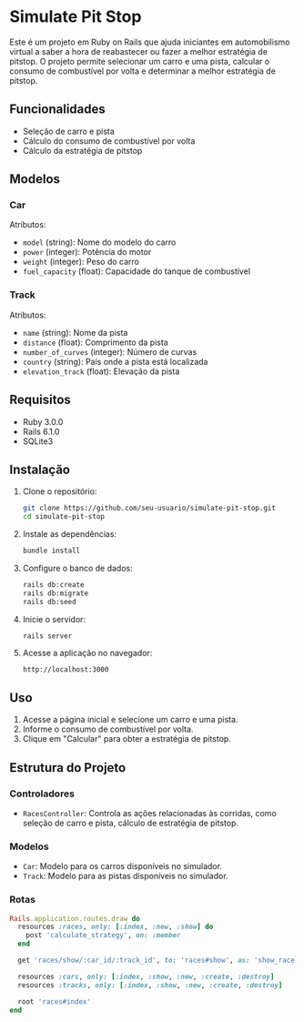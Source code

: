 # Simulate Pit Stop

Este é um projeto em Ruby on Rails que ajuda iniciantes em automobilismo virtual a saber a hora de reabastecer ou fazer a melhor estratégia de pitstop. O projeto permite selecionar um carro e uma pista, calcular o consumo de combustível por volta e determinar a melhor estratégia de pitstop.

## Funcionalidades

- Seleção de carro e pista
- Cálculo do consumo de combustível por volta
- Cálculo da estratégia de pitstop

## Modelos

### Car

Atributos:
- `model` (string): Nome do modelo do carro
- `power` (integer): Potência do motor
- `weight` (integer): Peso do carro
- `fuel_capacity` (float): Capacidade do tanque de combustível

### Track

Atributos:
- `name` (string): Nome da pista
- `distance` (float): Comprimento da pista
- `number_of_curves` (integer): Número de curvas
- `country` (string): País onde a pista está localizada
- `elevation_track` (float): Elevação da pista

## Requisitos

- Ruby 3.0.0
- Rails 6.1.0
- SQLite3

## Instalação

1. Clone o repositório:

    ```bash
    git clone https://github.com/seu-usuario/simulate-pit-stop.git
    cd simulate-pit-stop
    ```

2. Instale as dependências:

    ```bash
    bundle install
    ```

3. Configure o banco de dados:

    ```bash
    rails db:create
    rails db:migrate
    rails db:seed
    ```

4. Inicie o servidor:

    ```bash
    rails server
    ```

5. Acesse a aplicação no navegador:

    ```
    http://localhost:3000
    ```

## Uso

1. Acesse a página inicial e selecione um carro e uma pista.
2. Informe o consumo de combustível por volta.
3. Clique em "Calcular" para obter a estratégia de pitstop.

## Estrutura do Projeto

### Controladores

- `RacesController`: Controla as ações relacionadas às corridas, como seleção de carro e pista, cálculo de estratégia de pitstop.

### Modelos

- `Car`: Modelo para os carros disponíveis no simulador.
- `Track`: Modelo para as pistas disponíveis no simulador.

### Rotas

```ruby
Rails.application.routes.draw do
  resources :races, only: [:index, :new, :show] do
    post 'calculate_strategy', on: :member
  end

  get 'races/show/:car_id/:track_id', to: 'races#show', as: 'show_race'

  resources :cars, only: [:index, :show, :new, :create, :destroy]
  resources :tracks, only: [:index, :show, :new, :create, :destroy]

  root 'races#index'
end
